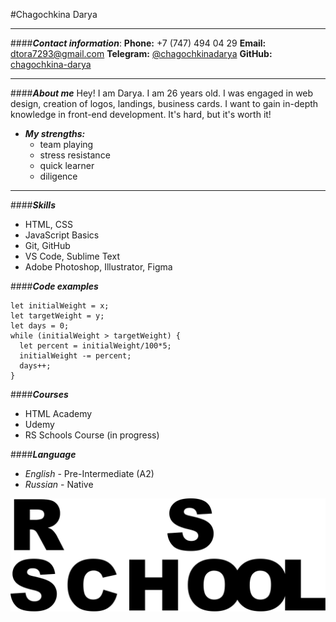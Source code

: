 #Chagochkina Darya
***
####_**Contact information**_:
**Phone:** +7 (747) 494 04 29
**Email:** dtora7293@gmail.com
**Telegram:** [@chagochkinadarya](https://t.me/chagochkinadarya)
**GitHub:** [chagochkina-darya](https://github.com/DaryaChagochkina)
***

####_**About me**_
Hey! I am Darya. I am 26 years old. I was engaged in web design, creation of logos, landings, business cards. I want to gain in-depth knowledge in front-end development. It's hard, but it's worth it!


+ _**My strengths:**_
    + team playing
    + stress resistance
    + quick learner
    + diligence
***

####_**Skills**_
+ HTML, CSS
+ JavaScript Basics
+ Git, GitHub
+ VS Code, Sublime Text
+ Adobe Photoshop, Illustrator, Figma

####_**Code examples**_
```
let initialWeight = x; 
let targetWeight = y; 
let days = 0;
while (initialWeight > targetWeight) {
  let percent = initialWeight/100*5;
  initialWeight -= percent; 
  days++;
}
```
####_**Courses**_
+ HTML Academy
+ Udemy
+ RS Schools Course (in progress)

####_**Language**_
+ _English_ - Pre-Intermediate (A2)
+ _Russian_ - Native

![Alt-rsschool](rs_school.svg "RSSchool")









